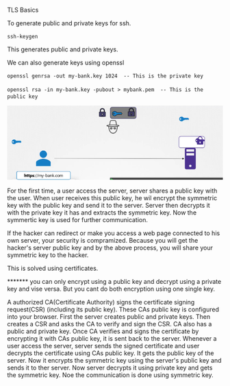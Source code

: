 
TLS Basics

To generate public and private keys for ssh. 

    ssh-keygen

This generates public and private keys. 

We can also generate keys using openssl

    openssl genrsa -out my-bank.key 1024  -- This is the private key

    openssl rsa -in my-bank.key -pubout > mybank.pem  -- This is the public key

![](2023-05-08-23-09-10.png)


For the first time, a user access the server, server shares a public key with the user. When user receives this public key, he wil encrypt the symmetric key with the public key and send it to the server. Server then decrypts it with the private key it has and extracts the symmetric key. Now the symmertic key is used for further communication.

If the hacker can redirect or make you access a web page connected to his own server, your security is compramized. Because you will get the hacker's server public key and by the above process, you will share your symmetric key to the hacker.

This is solved using certificates.

 *******  you can only encrypt using a public key and decrypt using a private key and vise versa. But you cant do both encryption using one single key.

A authorized CA(Certificate Authority) signs the certificate signing request(CSR) (including its public key). These CAs public key is configured into your browser. First the server creates public and private keys. Then creates a CSR and asks the CA to verify and sign the CSR. CA also has a public and private key. Once CA verifies and signs the certificate by encrypting it with CAs public key, it is sent back to the server. Whenever a user access the server, server sends the signed certificate and user decrypts the certificate using CAs public key. It gets the public key of the server. Now it encrypts the symmetric key using the server's public key and sends it to ther server. Now server decrypts it using private key and gets the symmetric key. Noe the communication is done using symmetric key.






